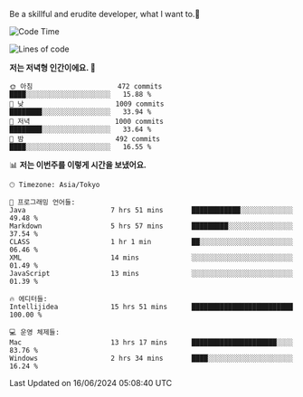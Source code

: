 Be a skillful and erudite developer, what I want to.👶

<!--START_SECTION:waka-->
![Code Time](http://img.shields.io/badge/Code%20Time-883%20hrs%2036%20mins-blue)

![Lines of code](https://img.shields.io/badge/%EC%A0%80%EB%8A%94%20%EC%97%AC%ED%83%9C%EA%B9%8C%EC%A7%80%20-2.3%20million%20%EC%A4%84%EC%9D%98%20%EC%BD%94%EB%93%9C%EB%A5%BC%20%EC%9E%91%EC%84%B1%ED%96%88%EC%96%B4%EC%9A%94.-blue)

**저는 저녁형 인간이에요. 🦉** 

```text
🌞 아침                     472 commits         ████░░░░░░░░░░░░░░░░░░░░░   15.88 % 
🌆 낮　                     1009 commits        ████████░░░░░░░░░░░░░░░░░   33.94 % 
🌃 저녁                     1000 commits        ████████░░░░░░░░░░░░░░░░░   33.64 % 
🌙 밤　                     492 commits         ████░░░░░░░░░░░░░░░░░░░░░   16.55 % 
```


📊 **저는 이번주를 이렇게 시간을 보냈어요.** 

```text
🕑︎ Timezone: Asia/Tokyo

💬 프로그래밍 언어들: 
Java                     7 hrs 51 mins       ████████████░░░░░░░░░░░░░   49.48 % 
Markdown                 5 hrs 57 mins       █████████░░░░░░░░░░░░░░░░   37.54 % 
CLASS                    1 hr 1 min          ██░░░░░░░░░░░░░░░░░░░░░░░   06.46 % 
XML                      14 mins             ░░░░░░░░░░░░░░░░░░░░░░░░░   01.49 % 
JavaScript               13 mins             ░░░░░░░░░░░░░░░░░░░░░░░░░   01.39 % 

🔥 에디터들: 
Intellijidea             15 hrs 51 mins      █████████████████████████   100.00 % 

💻 운영 체제들: 
Mac                      13 hrs 17 mins      █████████████████████░░░░   83.76 % 
Windows                  2 hrs 34 mins       ████░░░░░░░░░░░░░░░░░░░░░   16.24 % 
```


 Last Updated on 16/06/2024 05:08:40 UTC
<!--END_SECTION:waka-->
